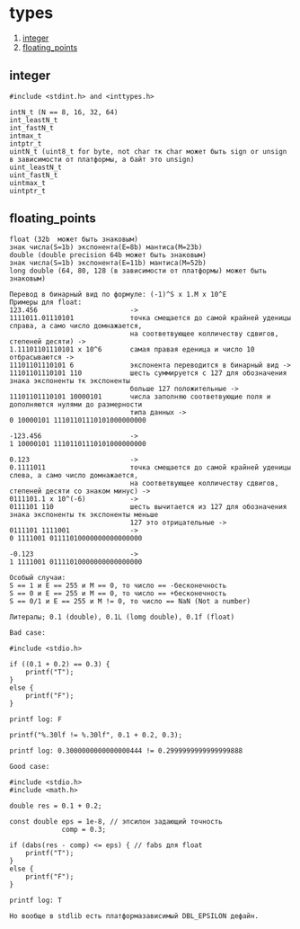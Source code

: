 # types

1.  [integer](#integer)
1.  [floating_points](#floating_points)

## integer

    #include <stdint.h> and <inttypes.h>

    intN_t (N == 8, 16, 32, 64)
    int_leastN_t
    int_fastN_t
    intmax_t
    intptr_t
    uintN_t (uint8_t for byte, not char тк char может быть sign or unsign
    в зависимости от платформы, а байт это unsign)
    uint_leastN_t
    uint_fastN_t
    uintmax_t
    uintptr_t

## floating_points
 
    float (32b  может быть знаковым) 
    знак числа(S=1b) экспонента(E=8b) мантиса(M=23b)
    double (double precision 64b может быть знаковым)
    знак числа(S=1b) экспонента(E=11b) мантиса(M=52b)
    long double (64, 80, 128 (в зависимости от платформы) может быть знаковым)

    Перевод в бинарный вид по формуле: (-1)^S x 1.M x 10^E
    Примеры для float: 
    123.456                       -> 
    1111011.01110101              точка смещается до самой крайней уденицы справа, а само число домнажается, 
                                  на соответвующее колличеству сдвигов, степеней десяти) -> 
    1.11101101110101 x 10^6       самая правая еденица и число 10 отбрасываются -> 
    11101101110101 6              экспонента переводится в бинарный вид -> 
    11101101110101 110            шесть суммируется с 127 для обозначения знака экспоненты тк экспоненты
                                  больше 127 положительные -> 
    11101101110101 10000101       числа заполняю соответвующие поля и дополняются нулями до размерности 
                                  типа данных -> 
    0 10000101 11101101110101000000000

    -123.456                      -> 
    1 10000101 11101101110101000000000

    0.123                         -> 
    0.1111011                     точка смещается до самой крайней уденицы слева, а само число домнажается, 
                                  на соответвующее колличеству сдвигов, степеней десяти со знаком минус) ->
    0111101.1 х 10^(-6)           -> 
    0111101 110                   шесть вычитается из 127 для обозначения знака экспоненты тк экспоненты меньше 
                                  127 это отрицательные ->
    0111101 1111001               ->
    0 1111001 01111010000000000000000

    -0.123                        ->
    1 1111001 01111010000000000000000

    Особый случаи:
    S == 1 и E == 255 и M == 0, то число == -бесконечность
    S == 0 и E == 255 и M == 0, то число == +бесконечность
    S == 0/1 и E == 255 и M != 0, то число == NaN (Not a number)

    Литералы; 0.1 (double), 0.1L (lomg double), 0.1f (float)

    Bad case:
```
#include <stdio.h>

if ((0.1 + 0.2) == 0.3) {
	printf("T");
}
else {
	printf("F");
}
```
    printf log: F
```
printf("%.30lf != %.30lf", 0.1 + 0.2, 0.3);
```
    printf log: 0.3000000000000000444 != 0.2999999999999999888

    Good case:
```
#include <stdio.h>
#include <math.h>
 
double res = 0.1 + 0.2;

const double eps = 1e-8, // эпсилон задающий точность
             comp = 0.3;

if (dabs(res - comp) <= eps) { // fabs для float
	printf("T");
}
else {
	printf("F");
}
```
    printf log: T
    
    Но вообще в stdlib есть платформазависимый DBL_EPSILON дефайн.